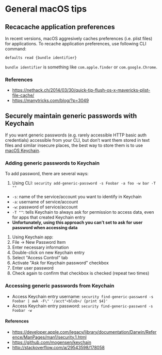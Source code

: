 # General macOS tips

## Recacache application preferences

In recent versions, macOS aggresively caches preferences (i.e. plist files) for applications. To recache application preferences, use following CLI command:

```sh
defaults read {bundle identifier}
```

`bundle identifier` is something like `com.apple.finder` or `com.google.Chrome`.

### References

* https://nethack.ch/2014/03/30/quick-tip-flush-os-x-mavericks-plist-file-cache/
* https://manytricks.com/blog/?p=3049

## Securely maintain generic passwords with Keychain

If you want generic passwords (e.g. rarely accessible HTTP basic auth credentials) accessible from your CLI, but don’t want them stored in text files and similar insecure places, the best way to store them is to use [macOS Keychain](https://en.wikipedia.org/wiki/Keychain_(software)).

### Adding generic passwords to Keychain

To add password, there are several ways:

1. Using CLI: `security add-generic-password -s Foobar -a foo -w bar -T ""`
  * `-s`: name of the service/account you want to identify in Keychain
  * `-a`: username of service/account
  * `-w`: password of service/account
  * `-T ""`: tells Keychain to always ask for permission to access data, even for apps that created Keychain entry
  * **Unfortunately, using this approach you can’t set to ask for user password when accessing data**
  
1. Using Keychain app:
  1. File → New Password Item
  1. Enter necessary information
  1. Double-click on new Keychain entry
  1. Select "Access Control" tab
  1. Activate "Ask for Keychain password" checkbox
  1. Enter user password
  1. Check again to confirm that checkbox is checked (repeat two times)

### Accessing generic passwords from Keychain

* Access Keychain entry username: `security find-generic-password -s Foobar | awk -F\" '/acct"<blob>/ {print $4}'`
* Access Keychain entry password: `security find-generic-password -s Foobar -w`

#### References

* https://developer.apple.com/legacy/library/documentation/Darwin/Reference/ManPages/man1/security.1.html
* https://github.com/mogensen/keychain
* http://stackoverflow.com/a/29543598/178058

